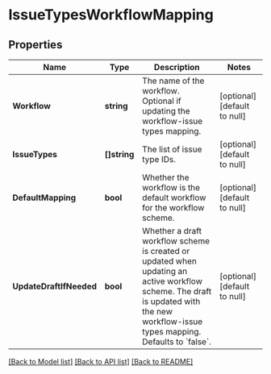 # IssueTypesWorkflowMapping

## Properties
Name | Type | Description | Notes
------------ | ------------- | ------------- | -------------
**Workflow** | **string** | The name of the workflow. Optional if updating the workflow-issue types mapping. | [optional] [default to null]
**IssueTypes** | **[]string** | The list of issue type IDs. | [optional] [default to null]
**DefaultMapping** | **bool** | Whether the workflow is the default workflow for the workflow scheme. | [optional] [default to null]
**UpdateDraftIfNeeded** | **bool** | Whether a draft workflow scheme is created or updated when updating an active workflow scheme. The draft is updated with the new workflow-issue types mapping. Defaults to &#x60;false&#x60;. | [optional] [default to null]

[[Back to Model list]](../README.md#documentation-for-models) [[Back to API list]](../README.md#documentation-for-api-endpoints) [[Back to README]](../README.md)

